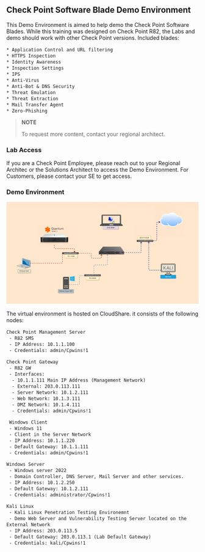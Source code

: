 
## Check Point Software Blade Demo Environment

This Demo Environment is aimed to help demo the Check Point Software Blades. 
While this training was designed on Check Point R82, the Labs and demo should work
with other Check Point versions. 
Included blades:

```
* Application Control and URL filtering
* HTTPS Inspection
* Identity Awareness
* Inspection Settings
* IPS
* Anti-Virus
* Anti-Bot & DNS Security
* Threat Emulation
* Threat Extraction
* Mail Transfer Agent
* Zero-Phishing
```

> **NOTE**
>
> To request more content, contact your regional architect.


### Lab Access

If you are a Check Point Employee, please reach out to your Regional Architec or the Solutions Architect to access the Demo Environment. For Customers, please contact your SE to get access.



### Demo Environment

 ![Alt text here](https://github.com/alshawwaf/sbt-r82/blob/main/Assets/diagram.jpg)

The virtual environment is hosted on CloudShare. it consists of the following nodes:

```
Check Point Management Server
 - R82 SMS
 - IP Address: 10.1.1.100
 - Credentials: admin/Cpwins!1
```
```
Check Point Gateway
 - R82 GW
 - Interfaces:
  - 10.1.1.111 Main IP Address (Management Network)
  - External: 203.0.113.111
  - Server Network: 10.1.2.111
  - Web Network: 10.1.3.111
  - DMZ Network: 10.1.4.111
  - Credentials: admin/Cpwins!1
```
```
 Windows Client
 - Windows 11
 - Client in the Server Network
 - IP Address: 10.1.1.220
 - Default Gateway: 10.1.1.111
 - Credentials: admin/Cpwins!1
```
```
Windows Server
 - Windows server 2022
 - Domain Controller, DNS Server, Mail Server and other services.
 - IP Address: 10.1.2.250
 - Default Gateway: 10.1.2.111
 - Credentials: administrator/Cpwins!1
```
```
Kali Linux
 - Kali Linux Penetration Testing Environemnt
 - Demo Web Server and Vulnerability Testing Server located on the External Network
 - IP Address: 203.0.113.5
 - Default Gateway: 203.0.113.1 (Lab Default Gateway)
 - Credentials: kali/Cpwins!1
```

